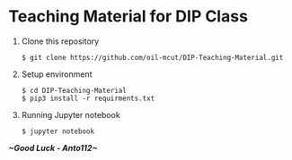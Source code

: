 # Teaching Material for DIP Class

1. Clone this repository

   ```
   $ git clone https://github.com/oil-mcut/DIP-Teaching-Material.git
   ```

2. Setup environment

   ```
   $ cd DIP-Teaching-Material
   $ pip3 install -r requirments.txt
   ```

3. Running Jupyter notebook

   ```
   $ jupyter notebook
   ```

   

***~Good Luck - Anto112~***